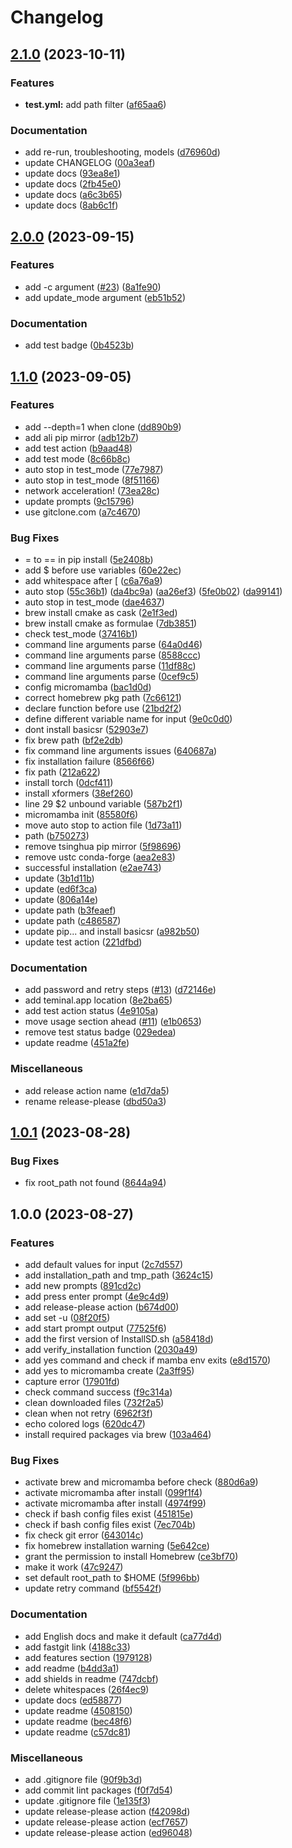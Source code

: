 # Changelog

## [2.1.0](https://github.com/wy-luke/StableDiffusion-Installer-For-Mac/compare/v2.0.0...v2.1.0) (2023-10-11)


### Features

* **test.yml:** add path filter ([af65aa6](https://github.com/wy-luke/StableDiffusion-Installer-For-Mac/commit/af65aa668cdff75743510000b919bf1878b4b5d5))


### Documentation

* add re-run, troubleshooting, models ([d76960d](https://github.com/wy-luke/StableDiffusion-Installer-For-Mac/commit/d76960d1e562e42236cce728e1c980fad7f17ee3))
* update CHANGELOG ([00a3eaf](https://github.com/wy-luke/StableDiffusion-Installer-For-Mac/commit/00a3eafb76e408878e1ceefd2bea3277be567a27))
* update docs ([93ea8e1](https://github.com/wy-luke/StableDiffusion-Installer-For-Mac/commit/93ea8e1641ccb35bd56e18daf0996dbe4b8d5ba7))
* update docs ([2fb45e0](https://github.com/wy-luke/StableDiffusion-Installer-For-Mac/commit/2fb45e0e666fec69471b533fb6ba4023db41d129))
* update docs ([a6c3b65](https://github.com/wy-luke/StableDiffusion-Installer-For-Mac/commit/a6c3b65b3a5fbebf2a75755fe00bc9ee52e70dd2))
* update docs ([8ab6c1f](https://github.com/wy-luke/StableDiffusion-Installer-For-Mac/commit/8ab6c1fcba28721523c0d74da45f5cb41b95f7ac))

## [2.0.0](https://github.com/wy-luke/StableDiffusion-Installer-For-Mac/compare/v1.1.0...v2.0.0) (2023-09-15)

### Features

- add -c argument ([#23](https://github.com/wy-luke/StableDiffusion-Installer-For-Mac/issues/23)) ([8a1fe90](https://github.com/wy-luke/StableDiffusion-Installer-For-Mac/commit/8a1fe90056e53c6d84688253851cd0bc070c1658))
- add update_mode argument ([eb51b52](https://github.com/wy-luke/StableDiffusion-Installer-For-Mac/commit/eb51b527e89926bc51e8a2ef859488f086fc0f2b))

### Documentation

- add test badge ([0b4523b](https://github.com/wy-luke/StableDiffusion-Installer-For-Mac/commit/0b4523b770bf7cd96d2611d426b1ffa8260d6de2))

## [1.1.0](https://github.com/wy-luke/StableDiffusion-Installer-For-Mac/compare/v1.0.1...v1.1.0) (2023-09-05)

### Features

- add --depth=1 when clone ([dd890b9](https://github.com/wy-luke/StableDiffusion-Installer-For-Mac/commit/dd890b95e744fd8b048d44736c8881079809e3fb))
- add ali pip mirror ([adb12b7](https://github.com/wy-luke/StableDiffusion-Installer-For-Mac/commit/adb12b79f6f46f708e079a8c67563dfbdd42b465))
- add test action ([b9aad48](https://github.com/wy-luke/StableDiffusion-Installer-For-Mac/commit/b9aad4800fa2578a882d21cf58b2111fb92dc42d))
- add test mode ([8c66b8c](https://github.com/wy-luke/StableDiffusion-Installer-For-Mac/commit/8c66b8c633a76cfd3d28e0eddeb0d43e547954c2))
- auto stop in test_mode ([77e7987](https://github.com/wy-luke/StableDiffusion-Installer-For-Mac/commit/77e79877cf192a6c3ceeef615c158617138ba4cf))
- auto stop in test_mode ([8f51166](https://github.com/wy-luke/StableDiffusion-Installer-For-Mac/commit/8f5116619287827686e4b289b9d3e005aa6c8d30))
- network acceleration! ([73ea28c](https://github.com/wy-luke/StableDiffusion-Installer-For-Mac/commit/73ea28ca2795b5999907b79a8a00317653f5dea1))
- update prompts ([9c15796](https://github.com/wy-luke/StableDiffusion-Installer-For-Mac/commit/9c1579622b661463b551b6cd179c62f2ec3c5b96))
- use gitclone.com ([a7c4670](https://github.com/wy-luke/StableDiffusion-Installer-For-Mac/commit/a7c46707a3bb70c51e044c12dbb55a804d7379ae))

### Bug Fixes

- = to == in pip install ([5e2408b](https://github.com/wy-luke/StableDiffusion-Installer-For-Mac/commit/5e2408b346b0f0ea38056d74c8a0bd554f71af9f))
- add $ before use variables ([60e22ec](https://github.com/wy-luke/StableDiffusion-Installer-For-Mac/commit/60e22ec119d0d3c1940824f99b521bba59555378))
- add whitespace after [ ([c6a76a9](https://github.com/wy-luke/StableDiffusion-Installer-For-Mac/commit/c6a76a9ea15533295c51f71e504b926e31860154))
- auto stop ([55c36b1](https://github.com/wy-luke/StableDiffusion-Installer-For-Mac/commit/55c36b1da119a1541360629c65205ed8a67a6cc6)) ([da4bc9a](https://github.com/wy-luke/StableDiffusion-Installer-For-Mac/commit/da4bc9a3f52dc297b889256d8493032867cc851b)) ([aa26ef3](https://github.com/wy-luke/StableDiffusion-Installer-For-Mac/commit/aa26ef309dbfc9e742c6ab496296415792381d7e)) ([5fe0b02](https://github.com/wy-luke/StableDiffusion-Installer-For-Mac/commit/5fe0b023b94e88b05b90a0998e0caf43ae97d3a5)) ([da99141](https://github.com/wy-luke/StableDiffusion-Installer-For-Mac/commit/da99141c1a40be9ffd5d3dcb55bcf53779fe6c2b))
- auto stop in test_mode ([dae4637](https://github.com/wy-luke/StableDiffusion-Installer-For-Mac/commit/dae4637807446c497a2c304f7048b645599da414))
- brew install cmake as cask ([2e1f3ed](https://github.com/wy-luke/StableDiffusion-Installer-For-Mac/commit/2e1f3edd2e43a63b3124e6101e6bcdb6ee23da73))
- brew install cmake as formulae ([7db3851](https://github.com/wy-luke/StableDiffusion-Installer-For-Mac/commit/7db3851e24a3c4a27d9736038b32837aa9ac76ea))
- check test_mode ([37416b1](https://github.com/wy-luke/StableDiffusion-Installer-For-Mac/commit/37416b17751703ef82ccf351c847ecb040020197))
- command line arguments parse ([64a0d46](https://github.com/wy-luke/StableDiffusion-Installer-For-Mac/commit/64a0d468b06f5a6cb4b991c23a2bb7ff49addd3e))
- command line arguments parse ([8588ccc](https://github.com/wy-luke/StableDiffusion-Installer-For-Mac/commit/8588ccc96686134e1c5475a3da57ed8a8b1bfa64))
- command line arguments parse ([11df88c](https://github.com/wy-luke/StableDiffusion-Installer-For-Mac/commit/11df88c9fc2116db8260ea1034edf9afea151335))
- command line arguments parse ([0cef9c5](https://github.com/wy-luke/StableDiffusion-Installer-For-Mac/commit/0cef9c598929358e9bf888f9749b6a2f16331b45))
- config micromamba ([bac1d0d](https://github.com/wy-luke/StableDiffusion-Installer-For-Mac/commit/bac1d0d3828efefbc5499afb60c30d46c253f993))
- correct homebrew pkg path ([7c66121](https://github.com/wy-luke/StableDiffusion-Installer-For-Mac/commit/7c661215f2288f138a10f7a5b19af39fc233b7b0))
- declare function before use ([21bd2f2](https://github.com/wy-luke/StableDiffusion-Installer-For-Mac/commit/21bd2f24a8939dead4f4564e0ccc410849b86852))
- define different variable name for input ([9e0c0d0](https://github.com/wy-luke/StableDiffusion-Installer-For-Mac/commit/9e0c0d06190bbaf85e604fb62c6c1ee06470eff9))
- dont install basicsr ([52903e7](https://github.com/wy-luke/StableDiffusion-Installer-For-Mac/commit/52903e78ff33fd405e1328f8aa54dceecf95a6f6))
- fix brew path ([bf2e2db](https://github.com/wy-luke/StableDiffusion-Installer-For-Mac/commit/bf2e2db6ab1c97793023113e4d712319756ecdc7))
- fix command line arguments issues ([640687a](https://github.com/wy-luke/StableDiffusion-Installer-For-Mac/commit/640687a01fe99e889a7360897d5bc18247152dee))
- fix installation failure ([8566f66](https://github.com/wy-luke/StableDiffusion-Installer-For-Mac/commit/8566f66110cd16ca6ebe64420c97c441523e3b46))
- fix path ([212a622](https://github.com/wy-luke/StableDiffusion-Installer-For-Mac/commit/212a622f51d2ccd4bc7139aeeb3b6b5ed4cc81b0))
- install torch ([0dcf411](https://github.com/wy-luke/StableDiffusion-Installer-For-Mac/commit/0dcf41191319ba86db7a3a4b97a10b81a5b968af))
- install xformers ([38ef260](https://github.com/wy-luke/StableDiffusion-Installer-For-Mac/commit/38ef260c0353fb1ad540e2062f59632568b8261c))
- line 29 $2 unbound variable ([587b2f1](https://github.com/wy-luke/StableDiffusion-Installer-For-Mac/commit/587b2f1e0c346ed2b2ca6a9408578adec96cba9a))
- micromamba init ([85580f6](https://github.com/wy-luke/StableDiffusion-Installer-For-Mac/commit/85580f62e3cbca4adf60de96451215d2a88c9858))
- move auto stop to action file ([1d73a11](https://github.com/wy-luke/StableDiffusion-Installer-For-Mac/commit/1d73a11b4242bb5485dd8bddfd17168c6200b232))
- path ([b750273](https://github.com/wy-luke/StableDiffusion-Installer-For-Mac/commit/b7502738071e11c8dfa045706f4fde44722bd026))
- remove tsinghua pip mirror ([5f98696](https://github.com/wy-luke/StableDiffusion-Installer-For-Mac/commit/5f986962baff7d025e96912de6a09a94150d427e))
- remove ustc conda-forge ([aea2e83](https://github.com/wy-luke/StableDiffusion-Installer-For-Mac/commit/aea2e834e7937ba221a7ce8d3d83ac40e53e2c5d))
- successful installation ([e2ae743](https://github.com/wy-luke/StableDiffusion-Installer-For-Mac/commit/e2ae743e2e0dd62307d61bc77d2b5604edf537d4))
- update ([3b1d11b](https://github.com/wy-luke/StableDiffusion-Installer-For-Mac/commit/3b1d11b9c8b53127b0e2f2f2de1376ddfdf92022))
- update ([ed6f3ca](https://github.com/wy-luke/StableDiffusion-Installer-For-Mac/commit/ed6f3ca584b3158620db40934300e6d19d077144))
- update ([806a14e](https://github.com/wy-luke/StableDiffusion-Installer-For-Mac/commit/806a14ef3b395f62d0ebbdc56b70115676c51b33))
- update path ([b3feaef](https://github.com/wy-luke/StableDiffusion-Installer-For-Mac/commit/b3feaefe54ee6d878b5a847cb46a5d96d1a09827))
- update path ([c486587](https://github.com/wy-luke/StableDiffusion-Installer-For-Mac/commit/c4865871cf03ee30544ecf3297ba85f618e31058))
- update pip... and install basicsr ([a982b50](https://github.com/wy-luke/StableDiffusion-Installer-For-Mac/commit/a982b5041773cca17bfba2d89ed30acaafcb936e))
- update test action ([221dfbd](https://github.com/wy-luke/StableDiffusion-Installer-For-Mac/commit/221dfbde56c65aed5639935dfa6ae6c72404586b))

### Documentation

- add password and retry steps ([#13](https://github.com/wy-luke/StableDiffusion-Installer-For-Mac/issues/13)) ([d72146e](https://github.com/wy-luke/StableDiffusion-Installer-For-Mac/commit/d72146e18b93e147766b719861a8c9725c65f4ac))
- add teminal.app location ([8e2ba65](https://github.com/wy-luke/StableDiffusion-Installer-For-Mac/commit/8e2ba65bfe54318df8769a12d09468ca4c187361))
- add test action status ([4e9105a](https://github.com/wy-luke/StableDiffusion-Installer-For-Mac/commit/4e9105ad6eda35f4e82261bc1bcc4ef0cb0e7108))
- move usage section ahead ([#11](https://github.com/wy-luke/StableDiffusion-Installer-For-Mac/issues/11)) ([e1b0653](https://github.com/wy-luke/StableDiffusion-Installer-For-Mac/commit/e1b06530d748195f4553188bbce0e17684490699))
- remove test status badge ([029edea](https://github.com/wy-luke/StableDiffusion-Installer-For-Mac/commit/029edea22b6a9359f500756044873448062cc131))
- update readme ([451a2fe](https://github.com/wy-luke/StableDiffusion-Installer-For-Mac/commit/451a2fecf77beb064f0fd553b4763ece70f1aa47))

### Miscellaneous

- add release action name ([e1d7da5](https://github.com/wy-luke/StableDiffusion-Installer-For-Mac/commit/e1d7da5e6af6e62291fc2891ae5a532a4604c975))
- rename release-please ([dbd50a3](https://github.com/wy-luke/StableDiffusion-Installer-For-Mac/commit/dbd50a37d9e61bd0697f9a2a27d8034bdc0e7368))

## [1.0.1](https://github.com/wy-luke/StableDiffusion-Installer-For-Mac/compare/v1.0.0...v1.0.1) (2023-08-28)

### Bug Fixes

- fix root_path not found ([8644a94](https://github.com/wy-luke/StableDiffusion-Installer-For-Mac/commit/8644a94de723eb1b00db31725b7f6ebe1dc70993))

## 1.0.0 (2023-08-27)

### Features

- add default values for input ([2c7d557](https://github.com/wy-luke/StableDiffusion-Installer-For-Mac/commit/2c7d55792e8c278e89a768f4e48ff7b30c5619e2))
- add installation_path and tmp_path ([3624c15](https://github.com/wy-luke/StableDiffusion-Installer-For-Mac/commit/3624c154c7c7704bf00ef6d4fe1bcf4c5272451e))
- add new prompts ([891cd2c](https://github.com/wy-luke/StableDiffusion-Installer-For-Mac/commit/891cd2c1412ed3dfd4a742ef5db57c3db72f4e02))
- add press enter prompt ([4e9c4d9](https://github.com/wy-luke/StableDiffusion-Installer-For-Mac/commit/4e9c4d984432485f59d92646dd8a0121ec2e7a41))
- add release-please action ([b674d00](https://github.com/wy-luke/StableDiffusion-Installer-For-Mac/commit/b674d00e40a93894a10ee9738802d66f3790c112))
- add set -u ([08f20f5](https://github.com/wy-luke/StableDiffusion-Installer-For-Mac/commit/08f20f5d8d1083db6d3c661866fe94a3aeeea27e))
- add start prompt output ([77525f6](https://github.com/wy-luke/StableDiffusion-Installer-For-Mac/commit/77525f6dc007bf4564cd7b54d0063ab9decbaad9))
- add the first version of InstallSD.sh ([a58418d](https://github.com/wy-luke/StableDiffusion-Installer-For-Mac/commit/a58418d67acb9dafc7aaa35338162dd11212df0a))
- add verify_installation function ([2030a49](https://github.com/wy-luke/StableDiffusion-Installer-For-Mac/commit/2030a49ce0913d5f775f503162de089009c0ac58))
- add yes command and check if mamba env exits ([e8d1570](https://github.com/wy-luke/StableDiffusion-Installer-For-Mac/commit/e8d1570b1f59131a3acc33db3e7d5b8e42d219a6))
- add yes to micromamba create ([2a3ff95](https://github.com/wy-luke/StableDiffusion-Installer-For-Mac/commit/2a3ff9553c32543be3b8ae5c442dcc91bbd53eb7))
- capture error ([17901fd](https://github.com/wy-luke/StableDiffusion-Installer-For-Mac/commit/17901fd6ee43f25eef9cfa538a1ea6389cfa817b))
- check command success ([f9c314a](https://github.com/wy-luke/StableDiffusion-Installer-For-Mac/commit/f9c314a2ff2b7cea9ba192cbc79d0b5ae812ba05))
- clean downloaded files ([732f2a5](https://github.com/wy-luke/StableDiffusion-Installer-For-Mac/commit/732f2a572fe242109103f3e023d3e1e4775d9cba))
- clean when not retry ([6962f3f](https://github.com/wy-luke/StableDiffusion-Installer-For-Mac/commit/6962f3fe154a7b32397dda88636f31f2a7d7e9ff))
- echo colored logs ([620dc47](https://github.com/wy-luke/StableDiffusion-Installer-For-Mac/commit/620dc47d627e6fc7e8228d3faa6b13ce2ec2750a))
- install required packages via brew ([103a464](https://github.com/wy-luke/StableDiffusion-Installer-For-Mac/commit/103a464cbf87b38277e70ace31f69eae05b8cc7e))

### Bug Fixes

- activate brew and micromamba before check ([880d6a9](https://github.com/wy-luke/StableDiffusion-Installer-For-Mac/commit/880d6a9827624a927a44a5818e6a750ec1b7f7e2))
- activate micromamba after install ([099f1f4](https://github.com/wy-luke/StableDiffusion-Installer-For-Mac/commit/099f1f46813975d7df67f2cf43f6c698f185cf3f))
- activate micromamba after install ([4974f99](https://github.com/wy-luke/StableDiffusion-Installer-For-Mac/commit/4974f99c7a55fe8728ec146170225b45f7e8054c))
- check if bash config files exist ([451815e](https://github.com/wy-luke/StableDiffusion-Installer-For-Mac/commit/451815e0eb661f29faf2f4cb1a2a222026a34fac))
- check if bash config files exist ([7ec704b](https://github.com/wy-luke/StableDiffusion-Installer-For-Mac/commit/7ec704bf2efcc62d236a41233d85e6688b54a351))
- fix check git error ([643014c](https://github.com/wy-luke/StableDiffusion-Installer-For-Mac/commit/643014cfa41b8cbdd2e6d58cebc8ff1b93c5a16e))
- fix homebrew installation warning ([5e642ce](https://github.com/wy-luke/StableDiffusion-Installer-For-Mac/commit/5e642ce64dd988406ef6b6e44787ee58fe5a18f8))
- grant the permission to install Homebrew ([ce3bf70](https://github.com/wy-luke/StableDiffusion-Installer-For-Mac/commit/ce3bf70c17a20bbf37e2ad34f85b8185a389b093))
- make it work ([47c9247](https://github.com/wy-luke/StableDiffusion-Installer-For-Mac/commit/47c924774a5b672553568f32292ec522b3d80324))
- set default root_path to $HOME ([5f996bb](https://github.com/wy-luke/StableDiffusion-Installer-For-Mac/commit/5f996bb3cc6408d8486dd0e0bf4db4c74148db16))
- update retry command ([bf5542f](https://github.com/wy-luke/StableDiffusion-Installer-For-Mac/commit/bf5542fcb1e49fc8ef209b444785fa267338def2))

### Documentation

- add English docs and make it default ([ca77d4d](https://github.com/wy-luke/StableDiffusion-Installer-For-Mac/commit/ca77d4d48ec6b478bf0f710e3507fcb947530195))
- add fastgit link ([4188c33](https://github.com/wy-luke/StableDiffusion-Installer-For-Mac/commit/4188c33618f434e8e0ecb2f64e4028045e5cd6de))
- add features section ([1979128](https://github.com/wy-luke/StableDiffusion-Installer-For-Mac/commit/1979128727201060eb93aadd28323f8583106af2))
- add readme ([b4dd3a1](https://github.com/wy-luke/StableDiffusion-Installer-For-Mac/commit/b4dd3a1f654f7abbe4680fd298079ac5a2c9bbd8))
- add shields in readme ([747dcbf](https://github.com/wy-luke/StableDiffusion-Installer-For-Mac/commit/747dcbf310bed12e4bf318c6c01f0b6f1df3ef33))
- delete whitespaces ([26f4ec9](https://github.com/wy-luke/StableDiffusion-Installer-For-Mac/commit/26f4ec99da955820010f728706776425ae33b827))
- update docs ([ed58877](https://github.com/wy-luke/StableDiffusion-Installer-For-Mac/commit/ed58877327af1717cb5645ae320bff976f50fd08))
- update readme ([4508150](https://github.com/wy-luke/StableDiffusion-Installer-For-Mac/commit/45081504db3a02806cf98c9b1e916e82c70ec227))
- update readme ([bec48f6](https://github.com/wy-luke/StableDiffusion-Installer-For-Mac/commit/bec48f6c6316ca6797ea62fd2e006716cd892aa5))
- update readme ([c57dc81](https://github.com/wy-luke/StableDiffusion-Installer-For-Mac/commit/c57dc81a2d869d12b20d4b9731df8c6c588d8223))

### Miscellaneous

- add .gitignore file ([90f9b3d](https://github.com/wy-luke/StableDiffusion-Installer-For-Mac/commit/90f9b3d60789db02a6eda73d42c498c8b629e5b5))
- add commit lint packages ([f0f7d54](https://github.com/wy-luke/StableDiffusion-Installer-For-Mac/commit/f0f7d5434d62d379c4ab2a5d7000fd7fc6e7cfbc))
- update .gitignore file ([1e135f3](https://github.com/wy-luke/StableDiffusion-Installer-For-Mac/commit/1e135f32b1996592dc79e9a732c2619d76553621))
- update release-please action ([f42098d](https://github.com/wy-luke/StableDiffusion-Installer-For-Mac/commit/f42098d56745874fec632b4cfa46799db507f076))
- update release-please action ([ecf7657](https://github.com/wy-luke/StableDiffusion-Installer-For-Mac/commit/ecf7657efb50636949f0bc870aaefb5d37533c43))
- update release-please action ([ed96048](https://github.com/wy-luke/StableDiffusion-Installer-For-Mac/commit/ed96048cf67566b871d3d964851845b1b0d05f4d))
